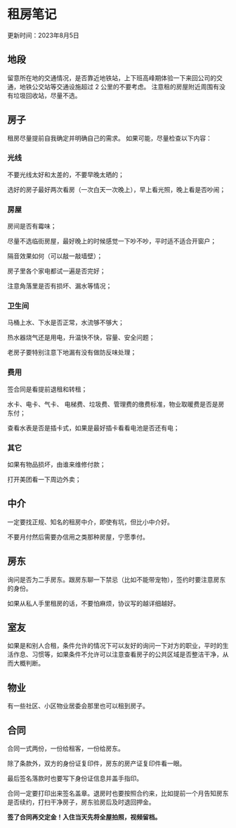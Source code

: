 # 租房笔记

更新时间：2023年8月5日

## 地段

留意所在地的交通情况，是否靠近地铁站，上下班高峰期体验一下来回公司的交通，地铁公交站等交通设施超过 2 公里的不要考虑。
注意租的房屋附近周围有没有垃圾回收站，尽量不选。

## 房子

租房尽量提前自我确定并明确自己的需求。
如果可能，尽量检查以下内容：

### 光线

不要光线太好和太差的，不要早晚太晒的；

选好的房子最好两次看房（一次白天一次晚上），早上看光照，晚上看是否吵闹；

### 房屋

房间是否有霉味；

尽量不选临街房屋，最好晚上的时候感觉一下吵不吵，平时适不适合开窗户；

隔音效果如何（可以敲一敲墙壁）；

房子里各个家电都试一遍是否完好；

注意角落里是否有损坏、漏水等情况；

### 卫生间

马桶上水、下水是否正常，水流够不够大；

热水器烧气还是用电，升温快不快，容量、安全问题；

老房子要特别注意下地漏有没有做防反味处理；

### 费用

签合同是看提前退租和转租；

水卡、电卡、气卡、 电梯费、垃圾费、管理费的缴费标准，物业取暖费是否是房东付；

查看水表是否是插卡式，如果是最好插卡看看电池是否还有电；

### 其它

如果有物品损坏，由谁来维修付款；

打开美团看一下周边外卖；

## 中介

一定要找正规、知名的租房中介，即使有坑，但比小中介好。

不要月付然后需要办信用之类那种房屋，宁愿季付。

## 房东

询问是否为二手房东。跟房东聊一下禁忌（比如不能带宠物），签约时要注意房东的身份。

如果从私人手里租房的话，不要怕麻烦，协议写的越详细越好。

## 室友

如果是和别人合租，条件允许的情况下可以友好的询问一下对方的职业，平时的生活作息、习惯等，如果条件不允许可以注意查看房子的公共区域是否整洁干净，从而大概判断。

## 物业

有一些社区、小区物业居委会那里也可以租到房子。

## 合同

合同一式两份，一份给租客，一份给房东。

除了条款外，双方的身份证复印件，房东的房产证复印件看一眼。

最后签名落款时也要写下身份证信息并盖手指印。

合同一定要打印出来签名盖章。退房时也要按照合约来，比如提前一个月告知房东是否续约，打扫干净房子，房东验房后及时退回押金。

**签了合同再交定金！入住当天先将全屋拍照，视频留档。**
